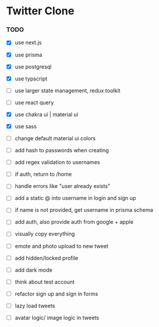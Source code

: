 # Twitter Clone

### TODO

-   [x] use next.js
-   [x] use prisma
-   [x] use postgresql
-   [x] use typscript
-   [ ] use larger state management, redux toolkit
-   [ ] use react query
-   [x] use chakra ui | material ui
-   [x] use sass

-   [ ] change default material ui colors
-   [ ] add hash to passwords when creating
-   [ ] add regex validation to usernames
-   [ ] if auth, return to /home
-   [ ] handle errors like "user already exists"
-   [ ] add a static @ into username in login and sign up
-   [ ] if name is not provided, get username in prisma schema
-   [ ] add auth, also provide auth from google + apple
-   [ ] visually copy everything
-   [ ] emote and photo upload to new tweet
-   [ ] add hidden/locked profile
-   [ ] add dark mode
-   [ ] think about test account
-   [ ] refactor sign up and sign in forms
-   [ ] lazy load tweets
-   [ ] avatar logic/ image logic in tweets
